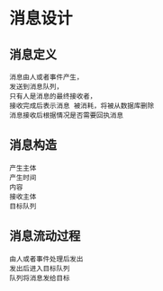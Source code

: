 <!--
Author: 闫刚 (yes7rose@sina.com)
消息设计.md (c) 2020
Desc: 消息设计
Created:  2020-09-27T13:15:51.089Z
Modified: !date!
-->

# 消息设计

## 消息定义

    消息由人或者事件产生，
    发送到消息队列，
    只有人是消息的最终接收者，
    接收完成后表示消息 被消耗，将被从数据库删除
    消息接收后根据情况是否需要回执消息

## 消息构造

    产生主体
    产生时间
    内容
    接收主体
    目标队列


## 消息流动过程

    由人或者事件处理后发出
    发出后进入目标队列
    队列将消息发给目标
    